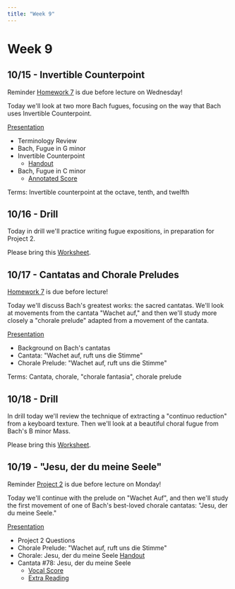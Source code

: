 ```yaml
---
title: "Week 9"
---
```


# Week 9

## 10/15 - Invertible Counterpoint

Reminder [Homework 7](HW-7.pdf) is due before lecture on Wednesday!

Today we'll look at two more Bach fugues, focusing on the way that
Bach uses Invertible Counterpoint.

[Presentation](https://docs.google.com/presentation/d/1JzUAw_3kgIc2BhPOomyUUxvNRkXgW8prVuW9Om5LM30/edit?usp=sharing)

* Terminology Review
* Bach, Fugue in G minor
* Invertible Counterpoint
  * [Handout](handout-invertible-counterpoint.pdf)
* Bach, Fugue in C minor
  * [Annotated Score](handout-c-minor-fugue.pdf)

Terms: Invertible counterpoint at the octave, tenth, and twelfth


## 10/16 - Drill

Today in drill we'll practice writing fugue expositions, in
preparation for Project 2.

Please bring this [Worksheet](worksheet-fugue-expositions.pdf).


## 10/17 - Cantatas and Chorale Preludes

[Homework 7](HW-7.pdf) is due before lecture!

Today we'll discuss Bach's greatest works: the sacred cantatas. We'll
look at movements from the cantata "Wachet auf," and then we'll study
more closely a "chorale prelude" adapted from a movement of the cantata.

[Presentation](https://docs.google.com/presentation/d/1qOlJi4t9NHlmoM8vKv7ajd5zyrmJUlyT3RleSf3lm98/edit?usp=sharing)

* Background on Bach's cantatas
* Cantata: "Wachet auf, ruft uns die Stimme"
* Chorale Prelude: "Wachet auf, ruft uns die Stimme"

Terms: Cantata, chorale, "chorale fantasia", chorale prelude

## 10/18 - Drill

In drill today we'll review the technique of extracting a "continuo
reduction" from a keyboard texture. Then we'll look at a beautiful
choral fugue from Bach's B minor Mass.

Please bring this [Worksheet](worksheet-handel-reduction.pdf).


## 10/19 - "Jesu, der du meine Seele"

Reminder [Project 2](Project-2.pdf) is due before lecture on Monday!

Today we'll continue with the prelude on "Wachet Auf", and then we'll
study the first movement of one of Bach's best-loved chorale cantatas:
"Jesu, der du meine Seele."

[Presentation](https://docs.google.com/presentation/d/1KhnJGSnkU9MB0cx0ejpiNsD4xnag3-4SfbsDf1XwjTE/edit?usp=sharing)

* Project 2 Questions
* Chorale Prelude: "Wachet auf, ruft uns die Stimme"
* Chorale: Jesu, der du meine Seele
   [Handout](jesu-der-du-meine-seele.pdf)
* Cantata #78: Jesu, der du meine Seele
  * [Vocal Score](bwv-78-vocal.pdf)
  * [Extra Reading](bwv-78-essay.pdf)
